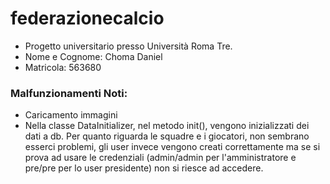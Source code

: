# federazionecalcio
- Progetto universitario presso Università Roma Tre.
- Nome e Cognome: Choma Daniel
- Matricola: 563680
### Malfunzionamenti Noti:
- Caricamento immagini
- Nella classe DataInitializer, nel metodo init(), vengono inizializzati dei dati a db. Per quanto riguarda le squadre e i giocatori, non sembrano esserci problemi, gli user invece vengono creati correttamente ma se si prova ad usare le credenziali (admin/admin per l'amministratore e pre/pre per lo user presidente) non si riesce ad accedere.
